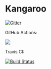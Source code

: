 # Kangaroo
[![Gitter](https://badges.gitter.im/KangarooApp/community.svg)](https://gitter.im/KangarooApp/community?utm_source=badge&utm_medium=badge&utm_campaign=pr-badge)

GitHub Actions:

![](https://github.com/Jamaxack/Kangaroo/workflows/.NET%20Core/badge.svg)

Travis CI: 

[![Build Status](https://travis-ci.org/Jamaxack/Kangaroo.svg?branch=master)](https://travis-ci.org/Jamaxack/Kangaroo)
